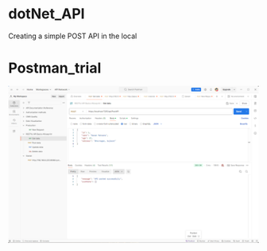 # dotNet_API
Creating a simple POST API in the local


# Postman_trial
![alt text](https://github.com/sawan13/dotNet_API/blob/main/Screenshot%202024-09-26%20175322.png)
